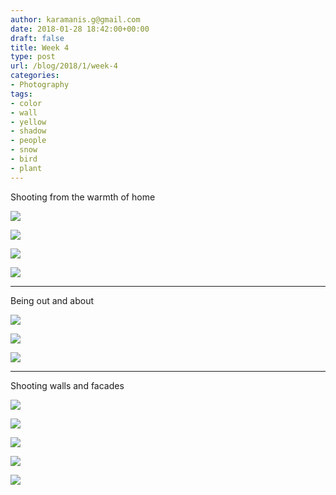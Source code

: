 ```yaml
---
author: karamanis.g@gmail.com
date: 2018-01-28 18:42:00+00:00
draft: false
title: Week 4
type: post
url: /blog/2018/1/week-4
categories:
- Photography
tags:
- color
- wall
- yellow
- shadow
- people
- snow
- bird
- plant
---
```


Shooting from the warmth of home



  
   ![](https://images.squarespace-cdn.com/content/v1/4f3f61bae4b063b909445965/1517157775875-81U1NWPGJTV48IRZGPVR/ke17ZwdGBToddI8pDm48kNLW47gOvmhs8zi7QbQPatgUqsxRUqqbr1mOJYKfIPR7LoDQ9mXPOjoJoqy81S2I8N_N4V1vUb5AoIIIbLZhVYy7Mythp_T-mtop-vrsUOmeInPi9iDjx9w8K4ZfjXt2dldOrEBA0bHNbVWxZQA3Dqm-t5B5kJCHuD5fLTLW50ehpC969RuPXvt2ZwyzUXQf7Q/IMG_3897.jpg?format=original)

  

  
   ![](https://images.squarespace-cdn.com/content/v1/4f3f61bae4b063b909445965/1517157777363-LETLDZ7NSR5R8X5BDFKT/ke17ZwdGBToddI8pDm48kF9aEDQaTpZHfWEO2zppK7Z7gQa3H78H3Y0txjaiv_0fDoOvxcdMmMKkDsyUqMSsMWxHk725yiiHCCLfrh8O1z5QPOohDIaIeljMHgDF5CVlOqpeNLcJ80NK65_fV7S1UX7HUUwySjcPdRBGehEKrDf5zebfiuf9u6oCHzr2lsfYZD7bBzAwq_2wCJyqgJebgg/IMG_3905.jpg?format=original)

  

  
   ![](https://images.squarespace-cdn.com/content/v1/4f3f61bae4b063b909445965/1517157777674-MX8J4G0OCHTVVIYJZDXV/ke17ZwdGBToddI8pDm48kF9aEDQaTpZHfWEO2zppK7Z7gQa3H78H3Y0txjaiv_0fDoOvxcdMmMKkDsyUqMSsMWxHk725yiiHCCLfrh8O1z5QPOohDIaIeljMHgDF5CVlOqpeNLcJ80NK65_fV7S1UX7HUUwySjcPdRBGehEKrDf5zebfiuf9u6oCHzr2lsfYZD7bBzAwq_2wCJyqgJebgg/IMG_3906.jpg?format=original)

  

  
   ![](https://images.squarespace-cdn.com/content/v1/4f3f61bae4b063b909445965/1517157778425-IA4N8R0U11787HAT18Y6/ke17ZwdGBToddI8pDm48kF9aEDQaTpZHfWEO2zppK7Z7gQa3H78H3Y0txjaiv_0fDoOvxcdMmMKkDsyUqMSsMWxHk725yiiHCCLfrh8O1z5QPOohDIaIeljMHgDF5CVlOqpeNLcJ80NK65_fV7S1UX7HUUwySjcPdRBGehEKrDf5zebfiuf9u6oCHzr2lsfYZD7bBzAwq_2wCJyqgJebgg/IMG_3997.jpg?format=original)

  



* * *

Being out and about



  
   ![](https://images.squarespace-cdn.com/content/v1/4f3f61bae4b063b909445965/1517157808148-1HOLPDSDYVB3XWIPVB8R/ke17ZwdGBToddI8pDm48kLSERMgCVymnItqhne5EfYV7gQa3H78H3Y0txjaiv_0fDoOvxcdMmMKkDsyUqMSsMWxHk725yiiHCCLfrh8O1z5QHyNOqBUUEtDDsRWrJLTmMCg6RGY8TrcVSOIk4QoDPnvjthEs8TAhVmYN7i_-QaEW7L_Q40KNxq4S2FLq3V0y/IMG_3936.jpg?format=original)

  

  
   ![](https://images.squarespace-cdn.com/content/v1/4f3f61bae4b063b909445965/1517157808634-ULG71OS7QJ9UHBRH1BML/ke17ZwdGBToddI8pDm48kLSERMgCVymnItqhne5EfYV7gQa3H78H3Y0txjaiv_0fDoOvxcdMmMKkDsyUqMSsMWxHk725yiiHCCLfrh8O1z5QHyNOqBUUEtDDsRWrJLTmMCg6RGY8TrcVSOIk4QoDPnvjthEs8TAhVmYN7i_-QaEW7L_Q40KNxq4S2FLq3V0y/IMG_3942.jpg?format=original)

  

  
   ![](https://images.squarespace-cdn.com/content/v1/4f3f61bae4b063b909445965/1517157809570-JYB20E5D7FR4F4QHU90S/ke17ZwdGBToddI8pDm48kFXbnozmmgWQk9QaXD5cjJN7gQa3H78H3Y0txjaiv_0fDoOvxcdMmMKkDsyUqMSsMWxHk725yiiHCCLfrh8O1z5QHyNOqBUUEtDDsRWrJLTmLKoxsx6wp33kn5fgRqCuBamDslz0dZPrZ-HD_QIQdN_1tj0nA2po57vGaTFRnKlJ/IMG_3991.jpg?format=original)

  



* * *

Shooting walls and facades



  
   ![](https://images.squarespace-cdn.com/content/v1/4f3f61bae4b063b909445965/1517157837433-IGWDRTK4J1AGXX3ZW1GM/ke17ZwdGBToddI8pDm48kJRWgTRMw4m5mciYtmA8zVt7gQa3H78H3Y0txjaiv_0fDoOvxcdMmMKkDsyUqMSsMWxHk725yiiHCCLfrh8O1z5QPOohDIaIeljMHgDF5CVlOqpeNLcJ80NK65_fV7S1UUY-EpFRGtragE6SPshxc_yK9LqRA1OSdvoWzoUr2wejo49ZdOtO_QXox0_W7i2zEA/IMG_4025.jpg?format=original)

  

  
   ![](https://images.squarespace-cdn.com/content/v1/4f3f61bae4b063b909445965/1517157833344-207NTUXOABC1XVB1ZICY/ke17ZwdGBToddI8pDm48kLSERMgCVymnItqhne5EfYV7gQa3H78H3Y0txjaiv_0fDoOvxcdMmMKkDsyUqMSsMWxHk725yiiHCCLfrh8O1z5QHyNOqBUUEtDDsRWrJLTmMCg6RGY8TrcVSOIk4QoDPnvjthEs8TAhVmYN7i_-QaEW7L_Q40KNxq4S2FLq3V0y/IMG_4013.jpg?format=original)

  

  
   ![](https://images.squarespace-cdn.com/content/v1/4f3f61bae4b063b909445965/1517157834125-2M10NHN41SAVMOMMKOTV/ke17ZwdGBToddI8pDm48kLSERMgCVymnItqhne5EfYV7gQa3H78H3Y0txjaiv_0fDoOvxcdMmMKkDsyUqMSsMWxHk725yiiHCCLfrh8O1z5QHyNOqBUUEtDDsRWrJLTmMCg6RGY8TrcVSOIk4QoDPnvjthEs8TAhVmYN7i_-QaEW7L_Q40KNxq4S2FLq3V0y/IMG_4014.jpg?format=original)

  

  
   ![](https://images.squarespace-cdn.com/content/v1/4f3f61bae4b063b909445965/1517157835779-XZ0XPYP9KIK1I7MN74ST/ke17ZwdGBToddI8pDm48kF9aEDQaTpZHfWEO2zppK7Z7gQa3H78H3Y0txjaiv_0fDoOvxcdMmMKkDsyUqMSsMWxHk725yiiHCCLfrh8O1z5QPOohDIaIeljMHgDF5CVlOqpeNLcJ80NK65_fV7S1UX7HUUwySjcPdRBGehEKrDf5zebfiuf9u6oCHzr2lsfYZD7bBzAwq_2wCJyqgJebgg/IMG_4015.jpg?format=original)

  

  
   ![](https://images.squarespace-cdn.com/content/v1/4f3f61bae4b063b909445965/1517157836529-9Q34QGL3KS996R206T8T/ke17ZwdGBToddI8pDm48kC-1WaDuEJn03HRd8JSHdVR7gQa3H78H3Y0txjaiv_0fDoOvxcdMmMKkDsyUqMSsMWxHk725yiiHCCLfrh8O1z5QHyNOqBUUEtDDsRWrJLTmzUsryC7riGV7bTeYhg5SegUu_PX4D0A1l7vbeB16yANeTY_2EJ-nyp4DtEzWP91P/IMG_4016.jpg?format=original)

  


